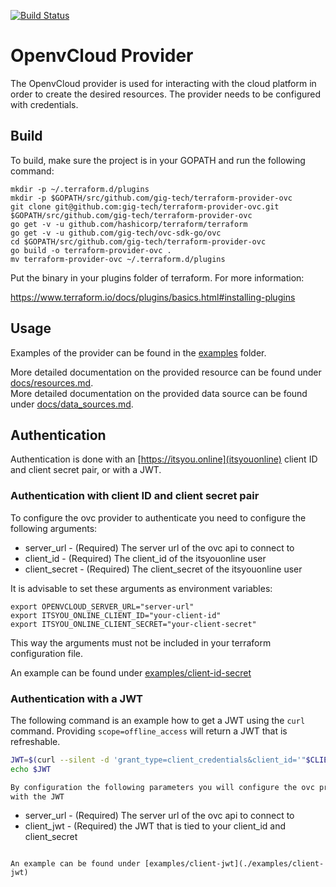 [![Build Status](https://travis-ci.org/gig-tech/terraform-provider-ovc.svg?branch=master)](https://travis-ci.org/gig-tech/terraform-provider-ovc)

# OpenvCloud Provider

The OpenvCloud provider is used for interacting with the cloud platform in order to create the desired resources. The provider needs to be configured with credentials.

## Build

To build, make sure the project is in your GOPATH and run the following command:


```
mkdir -p ~/.terraform.d/plugins
mkdir -p $GOPATH/src/github.com/gig-tech/terraform-provider-ovc
git clone git@github.com:gig-tech/terraform-provider-ovc.git $GOPATH/src/github.com/gig-tech/terraform-provider-ovc
go get -v -u github.com/hashicorp/terraform/terraform
go get -v -u github.com/gig-tech/ovc-sdk-go/ovc
cd $GOPATH/src/github.com/gig-tech/terraform-provider-ovc
go build -o terraform-provider-ovc .
mv terraform-provider-ovc ~/.terraform.d/plugins
```

Put the binary in your plugins folder of terraform. For more information:

https://www.terraform.io/docs/plugins/basics.html#installing-plugins

## Usage

Examples of the provider can be found in the [examples](./examples) folder.

More detailed documentation on the provided resource can be found under [docs/resources.md](./docs/resources.md).  
More detailed documentation on the provided data source can be found under [docs/data_sources.md](./docs/data_sources.md).

## Authentication

Authentication is done with an [https://itsyou.online](itsyouonline) client ID and client secret pair, or with a JWT.

### Authentication with client ID and client secret pair

To configure the ovc provider to authenticate you need to configure the following
arguments:

* server_url - (Required) The server url of the ovc api to connect to
* client_id - (Required) The client_id of the itsyouonline user
* client_secret - (Required) The client_secret of the itsyouonline user

It is advisable to set these arguments as environment variables:

```
export OPENVCLOUD_SERVER_URL="server-url"
export ITSYOU_ONLINE_CLIENT_ID="your-client-id"
export ITSYOU_ONLINE_CLIENT_SECRET="your-client-secret"
```
This way the arguments must not be included in your terraform configuration file.

An example can be found under [examples/client-id-secret](./examples/client-id-secret)

### Authentication with a JWT

The following command is an example how to get a JWT using the `curl` command.
Providing `scope=offline_access` will return a JWT that is refreshable.

```sh
JWT=$(curl --silent -d 'grant_type=client_credentials&client_id='"$CLIENT_ID"'&client_secret='"$CLIENT_SECRET"'&response_type=id_token&scope=offline_access' https://itsyou.online/v1/oauth/access_token)
echo $JWT

By configuration the following parameters you will configure the ovc provider to authenticate
with the JWT
```
* server_url - (Required) The server url of the ovc api to connect to
* client_jwt - (Required) the JWT that is tied to your client_id and client_secret
```

An example can be found under [examples/client-jwt](./examples/client-jwt)
